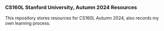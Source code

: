 ### CS160L Stanford University, Autumn 2024 Resources

This repository stores resources for CS160L Autumn 2024, also records my own learning process.

 